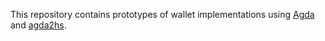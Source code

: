 This repository contains prototypes of wallet implementations using [Agda][] and [agda2hs][].

  [agda]: https://github.com/agda/agda
  [agda2hs]: https://github.com/agda/agda2hs
